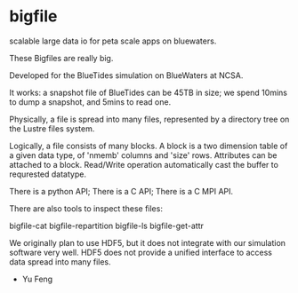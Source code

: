 bigfile
=======

scalable large data io for peta scale apps on bluewaters.

These Bigfiles are really big. 

Developed for the BlueTides simulation on BlueWaters at NCSA. 


It works: a snapshot file of BlueTides can be 45TB in size; 
we spend 10mins to dump a snapshot, and 5mins to read one.

Physically, a file is spread into many files, represented by a directory tree on the
Lustre files system.

Logically, a file consists of many blocks. A block is a two dimension table of a given data
type, of 'nmemb' columns and 'size' rows. Attributes can be attached to a block. Read/Write
operation automatically cast the buffer to requrested datatype. 

There is a python API;
There is a C API;
There is a C MPI API.

There are also tools to inspect these files:

bigfile-cat
bigfile-repartition
bigfile-ls
bigfile-get-attr

We originally plan
to use HDF5, but it does not integrate with our simulation software very well.
HDF5 does not provide a unified interface to access data spread into many files.


- Yu Feng
